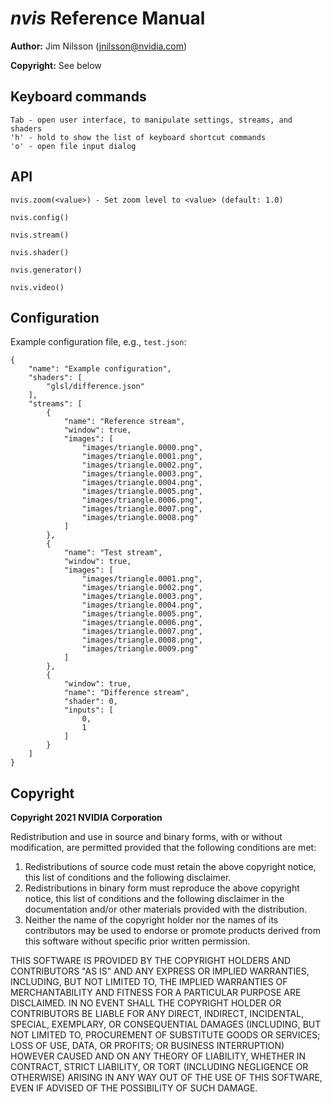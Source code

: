 # *nvis* Reference Manual

**Author:** Jim Nilsson (jnilsson@nvidia.com)

**Copyright:** See below

## Keyboard commands

```
Tab - open user interface, to manipulate settings, streams, and shaders
'h' - hold to show the list of keyboard shortcut commands
'o' - open file input dialog
```

## API

```
nvis.zoom(<value>) - Set zoom level to <value> (default: 1.0)

nvis.config()

nvis.stream()

nvis.shader()

nvis.generator()

nvis.video()
```

## Configuration

Example configuration file, e.g., `test.json`:
```
{
    "name": "Example configuration",
    "shaders": [
        "glsl/difference.json"
    ],
    "streams": [
        {
            "name": "Reference stream",
            "window": true,
            "images": [
                "images/triangle.0000.png",
                "images/triangle.0001.png",
                "images/triangle.0002.png",
                "images/triangle.0003.png",
                "images/triangle.0004.png",
                "images/triangle.0005.png",
                "images/triangle.0006.png",
                "images/triangle.0007.png",
                "images/triangle.0008.png"
            ]
        },
        {
            "name": "Test stream",
            "window": true,
            "images": [
                "images/triangle.0001.png",
                "images/triangle.0002.png",
                "images/triangle.0003.png",
                "images/triangle.0004.png",
                "images/triangle.0005.png",
                "images/triangle.0006.png",
                "images/triangle.0007.png",
                "images/triangle.0008.png",
                "images/triangle.0009.png"
            ]
        },
        {
            "window": true,
            "name": "Difference stream",
            "shader": 0,
            "inputs": [
                0,
                1
            ]
        }
    ]
}
```


## Copyright

**Copyright 2021 NVIDIA Corporation**

Redistribution and use in source and binary forms, with or without modification, are permitted provided that the following conditions are met:

1. Redistributions of source code must retain the above copyright notice, this list of conditions and the following disclaimer.
2. Redistributions in binary form must reproduce the above copyright notice, this list of conditions and the following disclaimer in the documentation and/or other materials provided with the distribution.
3. Neither the name of the copyright holder nor the names of its contributors may be used to endorse or promote products derived from this software without specific prior written permission.

THIS SOFTWARE IS PROVIDED BY THE COPYRIGHT HOLDERS AND CONTRIBUTORS "AS IS" AND ANY EXPRESS OR IMPLIED WARRANTIES, INCLUDING, BUT NOT LIMITED TO, THE IMPLIED WARRANTIES OF MERCHANTABILITY AND FITNESS FOR A PARTICULAR PURPOSE ARE DISCLAIMED. IN NO EVENT SHALL THE COPYRIGHT HOLDER OR CONTRIBUTORS BE LIABLE FOR ANY DIRECT, INDIRECT, INCIDENTAL, SPECIAL, EXEMPLARY, OR CONSEQUENTIAL DAMAGES (INCLUDING, BUT NOT LIMITED TO, PROCUREMENT OF SUBSTITUTE GOODS OR SERVICES; LOSS OF USE, DATA, OR PROFITS; OR BUSINESS INTERRUPTION) HOWEVER CAUSED AND ON ANY THEORY OF LIABILITY, WHETHER IN CONTRACT, STRICT LIABILITY, OR TORT (INCLUDING NEGLIGENCE OR OTHERWISE) ARISING IN ANY WAY OUT OF THE USE OF THIS SOFTWARE, EVEN IF ADVISED OF THE POSSIBILITY OF SUCH DAMAGE.
